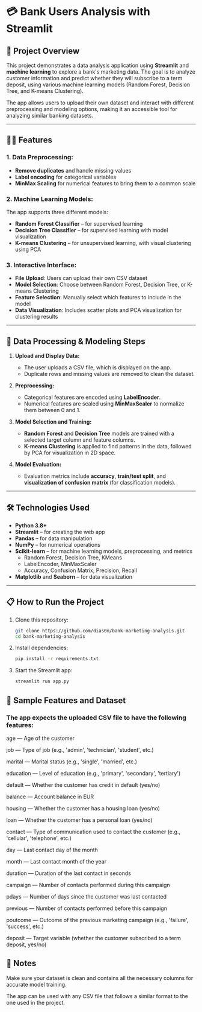 # 💳 Bank Users Analysis with Streamlit

## 📌 Project Overview

This project demonstrates a data analysis application using **Streamlit** and **machine learning** to explore a bank's marketing data. The goal is to analyze customer information and predict whether they will subscribe to a term deposit, using various machine learning models (Random Forest, Decision Tree, and K-means Clustering).

The app allows users to upload their own dataset and interact with different preprocessing and modeling options, making it an accessible tool for analyzing similar banking datasets.

---

## 🧑‍💻 Features

### 1. Data Preprocessing:
- **Remove duplicates** and handle missing values
- **Label encoding** for categorical variables
- **MinMax Scaling** for numerical features to bring them to a common scale

### 2. Machine Learning Models:
The app supports three different models:
- **Random Forest Classifier** – for supervised learning
- **Decision Tree Classifier** – for supervised learning with model visualization
- **K-means Clustering** – for unsupervised learning, with visual clustering using PCA

### 3. Interactive Interface:
- **File Upload**: Users can upload their own CSV dataset
- **Model Selection**: Choose between Random Forest, Decision Tree, or K-means Clustering
- **Feature Selection**: Manually select which features to include in the model
- **Data Visualization**: Includes scatter plots and PCA visualization for clustering results

---

## 🧩 Data Processing & Modeling Steps

1. **Upload and Display Data:**
   - The user uploads a CSV file, which is displayed on the app.
   - Duplicate rows and missing values are removed to clean the dataset.

2. **Preprocessing:**
   - Categorical features are encoded using **LabelEncoder**.
   - Numerical features are scaled using **MinMaxScaler** to normalize them between 0 and 1.

3. **Model Selection and Training:**
   - **Random Forest** and **Decision Tree** models are trained with a selected target column and feature columns.
   - **K-means Clustering** is applied to find patterns in the data, followed by PCA for visualization in 2D space.

4. **Model Evaluation:**
   - Evaluation metrics include **accuracy**, **train/test split**, and **visualization of confusion matrix** (for classification models).

---

## 🛠️ Technologies Used

- **Python 3.8+**
- **Streamlit** – for creating the web app
- **Pandas** – for data manipulation
- **NumPy** – for numerical operations
- **Scikit-learn** – for machine learning models, preprocessing, and metrics
  - Random Forest, Decision Tree, KMeans
  - LabelEncoder, MinMaxScaler
  - Accuracy, Confusion Matrix, Precision, Recall
- **Matplotlib** and **Seaborn** – for data visualization

---

## 📋 How to Run the Project

1. Clone this repository:
   ```bash
   git clone https://github.com/dias0n/bank-marketing-analysis.git
   cd bank-marketing-analysis
   ```
2. Install dependencies:
   ```bash
   pip install -r requirements.txt
   ```
3. Start the Streamlit app:
   ```bash
   streamlit run app.py
   ```

## 📌 Sample Features and Dataset
### The app expects the uploaded CSV file to have the following features:

age — Age of the customer

job — Type of job (e.g., 'admin', 'technician', 'student', etc.)

marital — Marital status (e.g., 'single', 'married', etc.)

education — Level of education (e.g., 'primary', 'secondary', 'tertiary')

default — Whether the customer has credit in default (yes/no)

balance — Account balance in EUR

housing — Whether the customer has a housing loan (yes/no)

loan — Whether the customer has a personal loan (yes/no)

contact — Type of communication used to contact the customer (e.g., 'cellular', 'telephone', etc.)

day — Last contact day of the month

month — Last contact month of the year

duration — Duration of the last contact in seconds

campaign — Number of contacts performed during this campaign

pdays — Number of days since the customer was last contacted

previous — Number of contacts performed before this campaign

poutcome — Outcome of the previous marketing campaign (e.g., 'failure', 'success', etc.)

deposit — Target variable (whether the customer subscribed to a term deposit, yes/no)

## 📝 Notes
Make sure your dataset is clean and contains all the necessary columns for accurate model training.

The app can be used with any CSV file that follows a similar format to the one used in the project.
